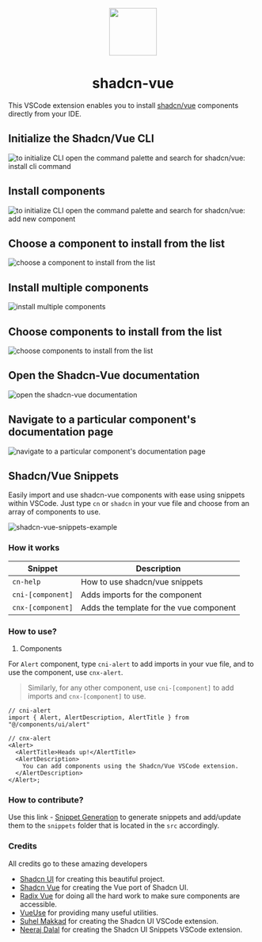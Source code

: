 <p align="center">
 <img align="center" src="https://raw.githubusercontent.com/selemondev/vscode-shadcn-vue/master/src/images/icon.png" height="96" />
 <h1 align="center">
  shadcn-vue
 </h1>
</p>

This VSCode extension enables you to install [shadcn/vue](https://shadcn-vue.com) components directly from your IDE.

## Initialize the Shadcn/Vue CLI

![to initialize CLI open the command palette and search for shadcn/vue: install cli command](https://raw.githubusercontent.com/selemondev/vscode-shadcn-vue/master/src/assets/images/init-cli.png)

## Install components

![to initialize CLI open the command palette and search for shadcn/vue: add new component](https://raw.githubusercontent.com/selemondev/vscode-shadcn-vue/master/src/assets/images/add-new-component.png)


## Choose a component to install from the list

![choose a component to install from the list](https://raw.githubusercontent.com/selemondev/vscode-shadcn-vue/master/src/assets/images/add-new-components.png)

## Install multiple components
![install multiple components](https://raw.githubusercontent.com/selemondev/vscode-shadcn-vue/master/src/assets/images/add-multiple-components.png)

## Choose components to install from the list
![choose components to install from the list](https://raw.githubusercontent.com/selemondev/vscode-shadcn-vue/master/src/assets/images/add-multiple-components-preview.png)


## Open the Shadcn-Vue documentation

![open the shadcn-vue documentation](https://raw.githubusercontent.com/selemondev/vscode-shadcn-vue/master/src/assets/images/shadcn-vue-docs.png)


## Navigate to a particular component's documentation page

![navigate to a particular component's documentation page](https://raw.githubusercontent.com/selemondev/vscode-shadcn-vue/master/src/assets/images/shadcn-vue-component-docs.png)



## Shadcn/Vue Snippets

Easily import and use shadcn-vue components with ease using snippets within VSCode. Just type `cn` or `shadcn` in your vue file and choose from an array of components to use.

![shadcn-vue-snippets-example](https://raw.githubusercontent.com/selemondev/vscode-shadcn-vue/master/src/assets/images/shadcn-vue-import.png)


### How it works

| Snippet           | Description                            |
| ----------------- | -------------------------------------- |
| `cn-help`         | How to use shadcn/vue snippets         |
| `cni-[component]` | Adds imports for the component         |
| `cnx-[component]` | Adds the template for the vue component|

### How to use?

1. Components

For `Alert` component, type `cni-alert` to add imports in your vue file, and to use the component, use `cnx-alert`.

> Similarly, for any other component, use `cni-[component]` to add imports and `cnx-[component]` to use.

```tsx
// cni-alert
import { Alert, AlertDescription, AlertTitle } from "@/components/ui/alert"

// cnx-alert
<Alert>
  <AlertTitle>Heads up!</AlertTitle>
  <AlertDescription>
    You can add components using the Shadcn/Vue VSCode extension.
  </AlertDescription>
</Alert>;
```

### How to contribute?

Use this link - [Snippet Generation](https://snippet-generator.app/?description=https://shadcn-vue.com/docs/components&tabtrigger=shadcn-&snippet=%22https://shadcn-vue.com/docs/components%22:+%7B%0A++%22prefix%22:+%22shadcn-%22,%0A++%22body%22:+%5B%0A++%5D,%0A++%22description%22:+%22https://shadcn-vue.com/docs/components%22%0A%7D&mode=vscode) to generate snippets and add/update them to the `snippets` folder that is located in the `src` accordingly.


### Credits 

All credits go to these amazing developers

- [Shadcn UI](https://ui.shadcn.com) for creating this beautiful project.
- [Shadcn Vue](https://shadcn-vue.com) for creating the Vue port of Shadcn UI.
- [Radix Vue](https://radix-vue.com) for doing all the hard work to make sure components are accessible.
- [VueUse](https://vueuse.org) for providing many useful utilities.
- [Suhel Makkad](https://github.com/SuhelMakkad/vscode-shadcn-ui) for creating the Shadcn UI VSCode extension.
- [Neeraj Dalal](https://github.com/nrjdalal/shadcn-ui-snippets) for creating the Shadcn UI Snippets VSCode extension.
